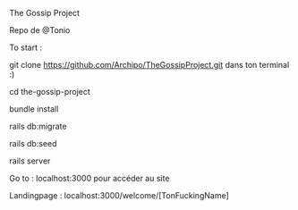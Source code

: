 The Gossip Project

Repo de @Tonio

To start :

git clone https://github.com/Archipo/TheGossipProject.git dans ton terminal :)

cd the-gossip-project

bundle install

rails db:migrate

rails db:seed

rails server

Go to : localhost:3000 pour accéder au site

Landingpage : localhost:3000/welcome/[TonFuckingName]